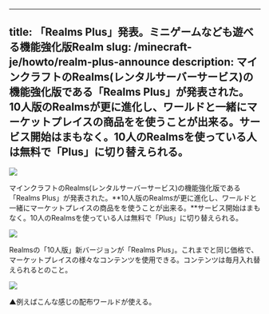 
---
title: 「Realms Plus」発表。ミニゲームなども遊べる機能強化版Realm
slug: /minecraft-je/howto/realm-plus-announce
description: マインクラフトのRealms(レンタルサーバーサービス)の機能強化版である「Realms Plus」が発表された。10人版のRealmsが更に進化し、ワールドと一緒にマーケットプレイスの商品をを使うことが出来る。サービス開始はまもなく。10人のRealmsを使っている人は無料で「Plus」に切り替えられる。
---

![](https://cdn-ak.f.st-hatena.com/images/fotolife/s/sasigume/20210208/20210208095504.jpg)

マインクラフトのRealms(レンタルサーバーサービス)の機能強化版である「Realms Plus」が発表された。**10人版のRealmsが更に進化し、ワールドと一緒にマーケットプレイスの商品をを使うことが出来る。**サービス開始はまもなく。10人のRealmsを使っている人は無料で「Plus」に切り替えられる。

![](https://cdn-ak.f.st-hatena.com/images/fotolife/s/sasigume/20210208/20210208121159.jpg)

Realmsの「10人版」新バージョンが「Realms Plus」。これまでと同じ価格で、マーケットプレイスの様々なコンテンツを使用できる。コンテンツは毎月入れ替えられるとのこと。

![](https://cdn-ak.f.st-hatena.com/images/fotolife/s/sasigume/20210208/20210208121203.jpg)

▲例えばこんな感じの配布ワールドが使える。
